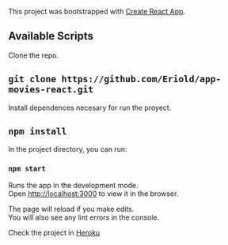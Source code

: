 This project was bootstrapped with [Create React App](https://github.com/facebook/create-react-app).

## Available Scripts

Clone the repo.

## `git clone https://github.com/Eriold/app-movies-react.git`

Install dependences necesary for run the proyect.

## `npm install`

In the project directory, you can run:

### `npm start`

Runs the app in the development mode.<br>
Open [http://localhost:3000](http://localhost:3000) to view it in the browser.

The page will reload if you make edits.<br>
You will also see any lint errors in the console.

Check the project in [Heroku](https://app-movie-react.herokuapp.com/)
